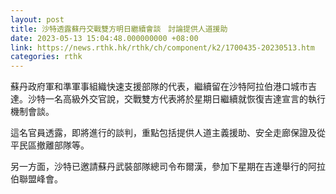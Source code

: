 ```yaml
---
layout: post
title: 沙特透露蘇丹交戰雙方明日繼續會談　討論提供人道援助
date: 2023-05-13 15:04:48.000000000 +08:00
link: https://news.rthk.hk/rthk/ch/component/k2/1700435-20230513.htm
categories: rthk
---
```


蘇丹政府軍和準軍事組織快速支援部隊的代表，繼續留在沙特阿拉伯港口城市吉達。沙特一名高級外交官說，交戰雙方代表將於星期日繼續就恢復吉達宣言的執行機制會談。

這名官員透露，即將進行的談判，重點包括提供人道主義援助、安全走廊保證及從平民區撤離部隊等。

另一方面，沙特已邀請蘇丹武裝部隊總司令布爾漢，參加下星期在吉達舉行的阿拉伯聯盟峰會。
